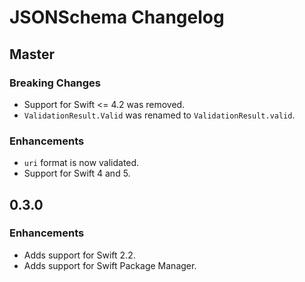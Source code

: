 # JSONSchema Changelog

## Master

### Breaking Changes

- Support for Swift <= 4.2 was removed.
- `ValidationResult.Valid` was renamed to `ValidationResult.valid`.

### Enhancements

- `uri` format is now validated.
- Support for Swift 4 and 5.

## 0.3.0

### Enhancements

- Adds support for Swift 2.2.
- Adds support for Swift Package Manager.
